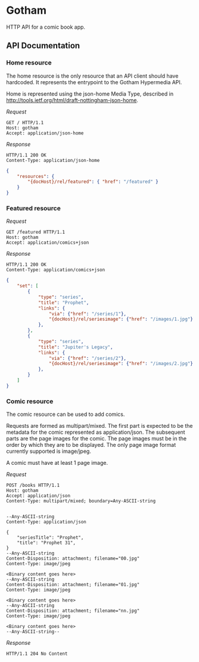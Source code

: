 # Gotham

HTTP API for a comic book app.

## API Documentation

### Home resource

The home resource is the only resource that an API client should have hardcoded. It represents the entrypoint to the Gotham Hypermedia API.

Home is represented using the json-home Media Type, described in http://tools.ietf.org/html/draft-nottingham-json-home.

*Request*
```HTTP
GET / HTTP/1.1
Host: gotham
Accept: application/json-home
```

*Response*
```HTTP
HTTP/1.1 200 OK
Content-Type: application/json-home
```
```JSON
{
	"resources": {
		"{docHost}/rel/featured": { "href": "/featured" }
	}
}
```

### Featured resource

*Request*
```HTTP
GET /featured HTTP/1.1
Host: gotham
Accept: application/comics+json
```

*Response*
```HTTP
HTTP/1.1 200 OK
Content-Type: application/comics+json
```
```JSON
{
	"set": [
		{
			"type": "series",
			"title": "Prophet",
			"links": {
				"via": {"href": "/series/1"},
				"{docHost}/rel/seriesimage": {"href": "/images/1.jpg"}
			},
		},
		{
			"type": "series",
			"title": "Jupiter's Legacy",
			"links": {
				"via": {"href": "/series/2"},
				"{docHost}/rel/seriesimage": {"href": "/images/2.jpg"}
			},
		}
	]
}
```

### Comic resource

The comic resource can be used to add comics.

Requests are formed as multipart/mixed. The first part is expected to be the metadata for the comic represented as application/json. The subsequent parts are the page images for the comic. The page images must be in the order by which they are to be displayed. The only page image format currently supported is image/jpeg.

A comic must have at least 1 page image.

*Request*
```HTTP
POST /books HTTP/1.1
Host: gotham
Accept: application/json
Content-Type: multipart/mixed; boundary=Any-ASCII-string
```
```

--Any-ASCII-string
Content-Type: application/json

{
	"seriesTitle": "Prophet",
	"title": "Prophet 31",
}
--Any-ASCII-string
Content-Disposition: attachment; filename="00.jpg"
Content-Type: image/jpeg

<Binary content goes here>
--Any-ASCII-string
Content-Disposition: attachment; filename="01.jpg"
Content-Type: image/jpeg

<Binary content goes here>
--Any-ASCII-string
Content-Disposition: attachment; filename="nn.jpg"
Content-Type: image/jpeg

<Binary content goes here>
--Any-ASCII-string--
```

*Response*
```HTTP
HTTP/1.1 204 No Content
```
